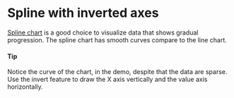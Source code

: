 # Spline with inverted axes
[Spline chart](https://api.highcharts.com/highcharts/plotOptions.spline) is a good choice to visualize data that shows gradual progression. The spline chart has smooth curves compare to the line chart. 

####  Tip
Notice the curve of the chart, in the demo, despite that the data are sparse.
Use the invert feature to draw the X axis vertically and the value axis horizontally.